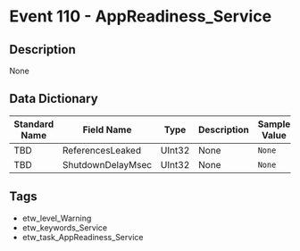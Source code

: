 # Event 110 - AppReadiness_Service

## Description
None

## Data Dictionary
|Standard Name|Field Name|Type|Description|Sample Value|
|---|---|---|---|---|
|TBD|ReferencesLeaked|UInt32|None|`None`|
|TBD|ShutdownDelayMsec|UInt32|None|`None`|

## Tags
* etw_level_Warning
* etw_keywords_Service
* etw_task_AppReadiness_Service